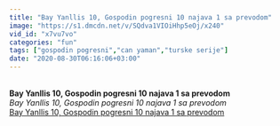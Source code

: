 ```yaml
---
title: "Bay Yanllis 10, Gospodin pogresni 10 najava 1 sa prevodom"
image: "https://s1.dmcdn.net/v/SQdva1VIOiHhp5eOj/x240"
vid_id: "x7vu7vo"
categories: "fun"
tags: ["gospodin pogresni","can yaman","turske serije"]
date: "2020-08-30T06:16:06+03:00"
---
```

<br><b>Bay Yanllis 10, Gospodin pogresni 10 najava 1 sa prevodom</b><br> <i>Bay Yanllis 10, Gospodin pogresni 10 najava 1 sa prevodom</i><br> <u>Bay Yanllis 10, Gospodin pogresni 10 najava 1 sa prevodom</u>
